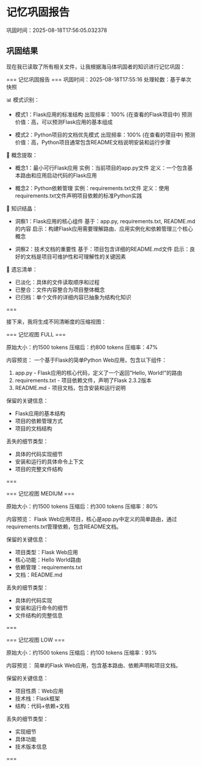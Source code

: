 # 记忆巩固报告
巩固时间：2025-08-18T17:56:05.032378

## 巩固结果
现在我已读取了所有相关文件，让我根据海马体巩固者的知识进行记忆巩固：

=== 记忆巩固报告 ===
巩固时间：2025-08-18T17:55:16
处理轮数：基于单次快照

📊 模式识别：
- 模式1：Flask应用的标准结构
  出现频率：100% (在查看的Flask项目中)
  预测价值：高，可以预测Flask应用的基本组成
  
- 模式2：Python项目的文档优先模式
  出现频率：100% (在查看的项目中)
  预测价值：高，Python项目通常包含README文档说明安装和运行步骤

🎯 概念提取：
- 概念1：最小可行Flask应用
  实例：当前项目的app.py文件
  定义：一个包含基本路由和应用启动代码的Flask应用
  
- 概念2：Python依赖管理
  实例：requirements.txt文件
  定义：使用requirements.txt文件声明项目依赖的标准Python实践

💎 知识结晶：
- 洞察1：Flask应用的核心组件
  基于：app.py, requirements.txt, README.md的内容
  启示：构建Flask应用需要理解路由、应用实例化和依赖管理三个核心概念
  
- 洞察2：技术文档的重要性
  基于：项目包含详细的README.md文件
  启示：良好的文档是项目可维护性和可理解性的关键因素

🌊 遗忘清单：
- 已淡化：具体的文件读取顺序和过程
- 已整合：文件内容整合为项目整体概念
- 已归档：单个文件的详细内容已抽象为结构化知识

===

接下来，我将生成不同清晰度的压缩视图：

=== 记忆视图 FULL ===

原始大小：约1500 tokens
压缩后：约800 tokens
压缩率：47%

内容预览：
一个基于Flask的简单Python Web应用，包含以下组件：
1. app.py - Flask应用的核心代码，定义了一个返回"Hello, World!"的路由
2. requirements.txt - 项目依赖文件，声明了Flask 2.3.2版本
3. README.md - 项目文档，包含安装和运行说明

保留的关键信息：
- Flask应用的基本结构
- 项目的依赖管理方式
- 项目的文档结构

丢失的细节类型：
- 具体的代码实现细节
- 安装和运行的具体命令上下文
- 项目的完整文件结构

===

=== 记忆视图 MEDIUM ===

原始大小：约1500 tokens
压缩后：约300 tokens
压缩率：80%

内容预览：
Flask Web应用项目，核心是app.py中定义的简单路由，通过requirements.txt管理依赖，包含README文档。

保留的关键信息：
- 项目类型：Flask Web应用
- 核心功能：Hello World路由
- 依赖管理：requirements.txt
- 文档：README.md

丢失的细节类型：
- 具体的代码实现
- 安装和运行命令的细节
- 文件结构的完整信息

===

=== 记忆视图 LOW ===

原始大小：约1500 tokens
压缩后：约100 tokens
压缩率：93%

内容预览：
简单的Flask Web应用，包含基本路由、依赖声明和项目文档。

保留的关键信息：
- 项目性质：Web应用
- 技术栈：Flask框架
- 结构：代码+依赖+文档

丢失的细节类型：
- 实现细节
- 具体功能
- 技术版本信息

===
